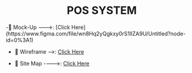   <h1 align="center">POS SYSTEM</h1>
-👩 Mock-Up --->:   [Click Here](https://www.figma.com/file/wn8Hq2yQgkxy0rS1llZA9U/Untitled?node-id=0%3A1)

- 👩 Wireframe -->: [Click Here](https://wireframe.cc/kuEwjR)

- 👩 Site Map  ---->: [Click Here](https://www.gloomaps.com/jEnnPFHyCp)
